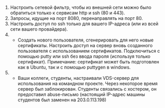 1. Настроить сетевой фильтр, чтобы из внешней сети можно было обратиться только к сервисам
http и ssh (80 и 443).
2. Запросы, идущие на порт 8080, перенаправлять на порт 80.
3. Настроить доступ по ssh только для вашего IP-адреса (или из всей сети вашего провайдера).
4. * Создать нового пользователя, сгенерировать для него новые сертификаты. Настроить доступ
на сервер вновь созданного пользователя с использованием сертификатов. Подключиться с
помощью putty или ssh без ввода пароля (используя только сертификат).
Примечание: сертификат может быть подготовлен как в Ubuntu, так и с помощью puttygen
в windows.
5. * Ваши коллеги, студенты, настраивали VDS-сервер для использования на командном
проекте. Через некоторое время сервер был заблокирован. Студенты связались с хостером,
он предоставил abuse-письмо (настоящий IP-адрес машины студентов был заменен на
203.0.113.198)